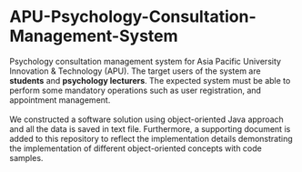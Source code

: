 # APU-Psychology-Consultation-Management-System

Psychology consultation management system for Asia Pacific University Innovation &amp; Technology (APU). The target users of the system are **students** and **psychology lecturers**. The expected system must be able to perform some mandatory operations such as user registration, and appointment management.<br><br>
We constructed a software solution using object-oriented Java approach and all the data is saved in text file. Furthermore, a supporting document is added to this repository to reflect the implementation details demonstrating the implementation of different object-oriented concepts with code samples.
